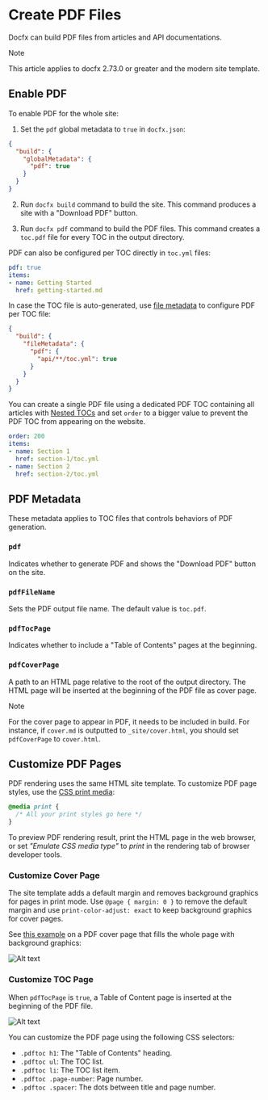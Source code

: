 # Create PDF Files

Docfx can build PDF files from articles and API documentations.

> [!NOTE]
> This article applies to docfx 2.73.0 or greater and the modern site template.

## Enable PDF

To enable PDF for the whole site:

1. Set the `pdf` global metadata to `true` in `docfx.json`:

```json
{
  "build": {
    "globalMetadata": {
      "pdf": true
    }
  }
}
```

2. Run `docfx build` command to build the site. This command produces a site with a "Download PDF" button.

3. Run `docfx pdf` command to build the PDF files. This command creates a `toc.pdf` file for every TOC in the output directory.

PDF can also be configured per TOC directly in `toc.yml` files:

```yaml
pdf: true
items:
- name: Getting Started
  href: getting-started.md
```

In case the TOC file is auto-generated, use [file metadata](./config.md#metadata) to configure PDF per TOC file:

```json
{
  "build": {
    "fileMetadata": {
      "pdf": {
        "api/**/toc.yml": true
      }
    }
  }
}
```

You can create a single PDF file using a dedicated PDF TOC containing all articles with [Nested TOCs](./table-of-contents.md#nested-tocs) and set `order` to a bigger value to prevent the PDF TOC from appearing on the website.

```yaml
order: 200
items:
- name: Section 1
  href: section-1/toc.yml
- name: Section 2
  href: section-2/toc.yml
```

## PDF Metadata

These metadata applies to TOC files that controls behaviors of PDF generation.

### `pdf`

Indicates whether to generate PDF and shows the "Download PDF" button on the site.

### `pdfFileName`

Sets the PDF output file name. The default value is `toc.pdf`.

### `pdfTocPage`

Indicates whether to include a "Table of Contents" pages at the beginning.

### `pdfCoverPage`

A path to an HTML page relative to the root of the output directory. The HTML page will be inserted at the beginning of the PDF file as cover page.

> [!NOTE]
> For the cover page to appear in PDF, it needs to be included in build.
> For instance, if `cover.md` is outputted to `_site/cover.html`, you should set `pdfCoverPage` to `cover.html`.

## Customize PDF Pages

PDF rendering uses the same HTML site template. To customize PDF page styles, use the [CSS print media](https://developer.mozilla.org/en-US/docs/Web/Guide/Printing):

```css
@media print {
  /* All your print styles go here */
}
```

To preview PDF rendering result, print the HTML page in the web browser, or set _"Emulate CSS media type"_ to *print* in the rendering tab of browser developer tools.

### Customize Cover Page

The site template adds a default margin and removes background graphics for pages in print mode. Use `@page { margin: 0 }` to remove the default margin and use `print-color-adjust: exact` to keep background graphics for cover pages.

See [this example](https://raw.githubusercontent.com/dotnet/docfx/main/samples/seed/pdf/cover.md) on a PDF cover page that fills the whole page with background graphics:

![Alt text](./media/pdf-cover-page.png)

### Customize TOC Page
 
When `pdfTocPage` is `true`, a Table of Content page is inserted at the beginning of the PDF file.

![Alt text](media/pdf-toc-page.png)

You can customize the PDF page using the following CSS selectors:

- `.pdftoc h1`: The "Table of Contents" heading.
- `.pdftoc ul`: The TOC list.
- `.pdftoc li`: The TOC list item.
- `.pdftoc .page-number`: Page number.
- `.pdftoc .spacer`: The dots between title and page number.
